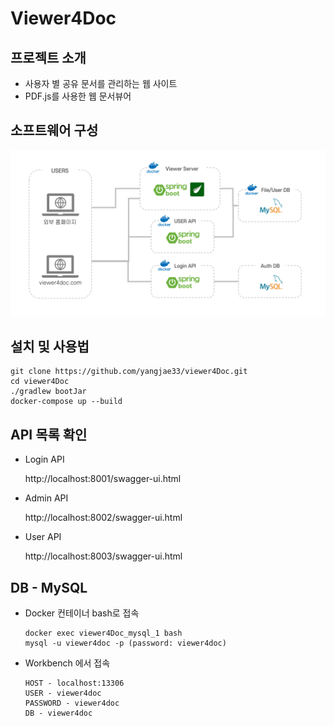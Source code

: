 
# Viewer4Doc

## 프로젝트 소개
  * 사용자 별 공유 문서를 관리하는 웹 사이트 
  * PDF.js를 사용한 웹 문서뷰어 

## 소프트웨어 구성

<img src="img/Architecture0916.png">

## 설치 및 사용법

```
git clone https://github.com/yangjae33/viewer4Doc.git
cd viewer4Doc
./gradlew bootJar
docker-compose up --build
```

## API 목록 확인

  * Login API
    
    http://localhost:8001/swagger-ui.html
    
  * Admin API
  
    http://localhost:8002/swagger-ui.html

  * User API
  
    http://localhost:8003/swagger-ui.html


## DB - MySQL

  * Docker 컨테이너 bash로 접속
    
    ```
    docker exec viewer4Doc_mysql_1 bash
    mysql -u viewer4doc -p (password: viewer4doc)
    ```

  * Workbench 에서 접속
    ```
    HOST - localhost:13306
    USER - viewer4doc
    PASSWORD - viewer4doc
    DB - viewer4doc
    ```
